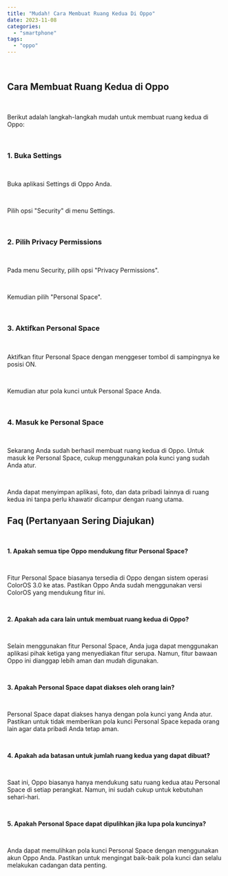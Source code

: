 ```yaml
---
title: "Mudah! Cara Membuat Ruang Kedua Di Oppo"
date: 2023-11-08
categories: 
  - "smartphone"
tags: 
  - "oppo"
---
```


 

## Cara Membuat Ruang Kedua di Oppo

 

Berikut adalah langkah-langkah mudah untuk membuat ruang kedua di Oppo:

 

### 1\. Buka Settings

 

Buka aplikasi Settings di Oppo Anda.

 

Pilih opsi "Security" di menu Settings.

 

### 2\. Pilih Privacy Permissions

 

Pada menu Security, pilih opsi "Privacy Permissions".

 

Kemudian pilih "Personal Space".

 

### 3\. Aktifkan Personal Space

 

Aktifkan fitur Personal Space dengan menggeser tombol di sampingnya ke posisi ON.

 

Kemudian atur pola kunci untuk Personal Space Anda.

 

### 4\. Masuk ke Personal Space

 

Sekarang Anda sudah berhasil membuat ruang kedua di Oppo. Untuk masuk ke Personal Space, cukup menggunakan pola kunci yang sudah Anda atur.

 

Anda dapat menyimpan aplikasi, foto, dan data pribadi lainnya di ruang kedua ini tanpa perlu khawatir dicampur dengan ruang utama.

## Faq (Pertanyaan Sering Diajukan)

 

**1\. Apakah semua tipe Oppo mendukung fitur Personal Space?**

 

Fitur Personal Space biasanya tersedia di Oppo dengan sistem operasi ColorOS 3.0 ke atas. Pastikan Oppo Anda sudah menggunakan versi ColorOS yang mendukung fitur ini.

 

**2\. Apakah ada cara lain untuk membuat ruang kedua di Oppo?**

 

Selain menggunakan fitur Personal Space, Anda juga dapat menggunakan aplikasi pihak ketiga yang menyediakan fitur serupa. Namun, fitur bawaan Oppo ini dianggap lebih aman dan mudah digunakan.

 

**3\. Apakah Personal Space dapat diakses oleh orang lain?**

 

Personal Space dapat diakses hanya dengan pola kunci yang Anda atur. Pastikan untuk tidak memberikan pola kunci Personal Space kepada orang lain agar data pribadi Anda tetap aman.

 

**4\. Apakah ada batasan untuk jumlah ruang kedua yang dapat dibuat?**

 

Saat ini, Oppo biasanya hanya mendukung satu ruang kedua atau Personal Space di setiap perangkat. Namun, ini sudah cukup untuk kebutuhan sehari-hari.

 

**5\. Apakah Personal Space dapat dipulihkan jika lupa pola kuncinya?**

 

Anda dapat memulihkan pola kunci Personal Space dengan menggunakan akun Oppo Anda. Pastikan untuk mengingat baik-baik pola kunci dan selalu melakukan cadangan data penting.
